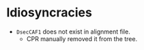 # Idiosyncracies

- `DsecCAF1` does not exist in alignment file.
	- CPR manually removed it from the tree.
